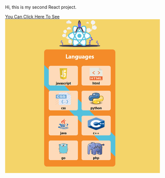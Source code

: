 Hi, this is my second React project.


[You Can Click Here To See](https://jenalp6.github.io/Weather_App-master/)
![](languagecardss.gif)
